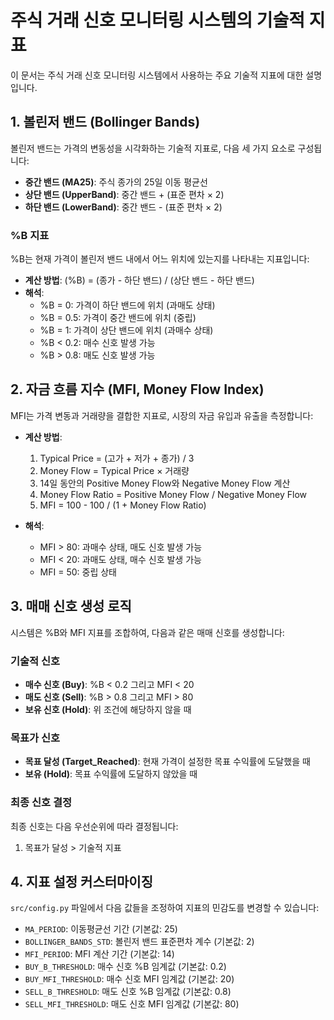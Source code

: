 # 주식 거래 신호 모니터링 시스템의 기술적 지표

이 문서는 주식 거래 신호 모니터링 시스템에서 사용하는 주요 기술적 지표에 대한 설명입니다.

## 1. 볼린저 밴드 (Bollinger Bands)

볼린저 밴드는 가격의 변동성을 시각화하는 기술적 지표로, 다음 세 가지 요소로 구성됩니다:

- **중간 밴드 (MA25)**: 주식 종가의 25일 이동 평균선
- **상단 밴드 (UpperBand)**: 중간 밴드 + (표준 편차 × 2)
- **하단 밴드 (LowerBand)**: 중간 밴드 - (표준 편차 × 2)

### %B 지표

%B는 현재 가격이 볼린저 밴드 내에서 어느 위치에 있는지를 나타내는 지표입니다:

- **계산 방법**: (%B) = (종가 - 하단 밴드) / (상단 밴드 - 하단 밴드)
- **해석**:
  - %B = 0: 가격이 하단 밴드에 위치 (과매도 상태)
  - %B = 0.5: 가격이 중간 밴드에 위치 (중립)
  - %B = 1: 가격이 상단 밴드에 위치 (과매수 상태)
  - %B < 0.2: 매수 신호 발생 가능
  - %B > 0.8: 매도 신호 발생 가능

## 2. 자금 흐름 지수 (MFI, Money Flow Index)

MFI는 가격 변동과 거래량을 결합한 지표로, 시장의 자금 유입과 유출을 측정합니다:

- **계산 방법**:
  1. Typical Price = (고가 + 저가 + 종가) / 3
  2. Money Flow = Typical Price × 거래량
  3. 14일 동안의 Positive Money Flow와 Negative Money Flow 계산
  4. Money Flow Ratio = Positive Money Flow / Negative Money Flow
  5. MFI = 100 - 100 / (1 + Money Flow Ratio)

- **해석**:
  - MFI > 80: 과매수 상태, 매도 신호 발생 가능
  - MFI < 20: 과매도 상태, 매수 신호 발생 가능
  - MFI = 50: 중립 상태

## 3. 매매 신호 생성 로직

시스템은 %B와 MFI 지표를 조합하여, 다음과 같은 매매 신호를 생성합니다:

### 기술적 신호

- **매수 신호 (Buy)**: %B < 0.2 그리고 MFI < 20
- **매도 신호 (Sell)**: %B > 0.8 그리고 MFI > 80
- **보유 신호 (Hold)**: 위 조건에 해당하지 않을 때

### 목표가 신호

- **목표 달성 (Target_Reached)**: 현재 가격이 설정한 목표 수익률에 도달했을 때
- **보유 (Hold)**: 목표 수익률에 도달하지 않았을 때

### 최종 신호 결정

최종 신호는 다음 우선순위에 따라 결정됩니다:
1. 목표가 달성 > 기술적 지표

## 4. 지표 설정 커스터마이징

`src/config.py` 파일에서 다음 값들을 조정하여 지표의 민감도를 변경할 수 있습니다:

- `MA_PERIOD`: 이동평균선 기간 (기본값: 25)
- `BOLLINGER_BANDS_STD`: 볼린저 밴드 표준편차 계수 (기본값: 2)
- `MFI_PERIOD`: MFI 계산 기간 (기본값: 14)
- `BUY_B_THRESHOLD`: 매수 신호 %B 임계값 (기본값: 0.2)
- `BUY_MFI_THRESHOLD`: 매수 신호 MFI 임계값 (기본값: 20)
- `SELL_B_THRESHOLD`: 매도 신호 %B 임계값 (기본값: 0.8)
- `SELL_MFI_THRESHOLD`: 매도 신호 MFI 임계값 (기본값: 80)
